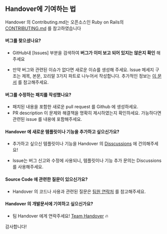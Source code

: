 ## Handover에 기여하는 법
Handover 의 Contributing.md는 오픈소스인 Ruby on Rails의  [CONTRIBUTING.md](https://github.com/rails/rails/blob/main/CONTRIBUTING.md) 를 참고하였습니다

#### **버그를 찾으셨나요?**


* GitHub내  [Issues] 부분을 검색하여 **버그가 이미 보고 되어 있지는 않은지 확인** 해주세요

* 만약 버그와 관련된 이슈가 없다면 새로운 이슈를 생성해 주세요. Issue 메세지 구조는 제목, 본문, 꼬리말 3가지 파트로 나누어서 작성합니다. 추가적인 정보는 [이 문서](https://udacity.github.io/git-styleguide/) 를 참고해주세요.


#### **버그를 수정하는 패치를 작성했나요?**

* 패치된 내용을 포함한 새로운 pull request 를 Github 에 생성하세요.
* PR description 이 문제와 해결책을 명확히 제시하였는지 확인하세요. 가능하다면 관련된 issue 를 내용에 포함해주세요.


#### **Handover 에 새로운 템플릿이나 기능을 추가하고 싶으신가요?**

* 추가하고 싶으신 템플릿이나 기능을 Handover 의 [Disscussions](https://github.com/osamhack2021/Web_Handover_Handover/discussions) 에 건의해주세요!

* Issue는 버그 신고와 수정에 사용되니, 템플릿이나 기능 추가 문의는 Discussions 를 사용해주세요.

#### **Source Code 에 관련한 질문이 있으신가요?**

* Handover 의 코드나 사용과 관련된 질문은 [팀원 연락처](https://github.com/osamhack2021/Web_Handover_Handover#-%ED%8C%80-%EC%A0%95%EB%B3%B4-team-info-) 를 참고해주세요.


#### **Handover 의 개발문서에 기여하고 싶으신가요?**

* 팀 Handover 에게 연락주세요! [Team Handover](https://github.com/osamhack2021/Web_Handover_Handover#-%ED%8C%80-%EC%A0%95%EB%B3%B4-team-info-) 🔥


감사합니다!
